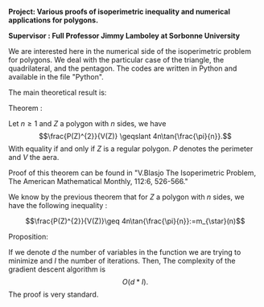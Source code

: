 **Project: Various proofs of isoperimetric inequality and numerical applications for polygons.**

**Supervisor : Full Professor Jimmy Lamboley at Sorbonne University**

We are interested here in the numerical side of the isoperimetric problem for polygons. We deal with the particular case of the triangle, the quadrilateral, and the pentagon. 
The codes are written in Python and available in the file "Python".

The main theoretical result is:

Theorem :

   Let $n\geq 1$ and $Z$ a polygon with $n$ sides, we have 
    $$\frac{P(Z)^{2}}{V(Z)} \geqslant 4n\tan{\frac{\pi}{n}}.$$
     With equality if and only if $Z$ is a regular polygon.
     $P$ denotes the perimeter and $V$ the aera.
     
Proof of this theorem can be found in "V.Blasjo The Isoperimetric Problem,
The American Mathematical Monthly, 112:6, 526-566."

We know by the previous theorem that for $Z$ a polygon with $n$ sides, we have the following inequality : 

$$\frac{P(Z)^{2}}{V(Z)}\geq 4n\tan{\frac{\pi}{n}}:=m_{\star}(n)$$

Proposition:

If we denote $d$ the number of variables in the function we are trying to minimize and $I$ the number of iterations. 
Then,
    The complexity of the gradient descent algorithm is $$O\left(d*I\right).$$
The proof is very standard.
